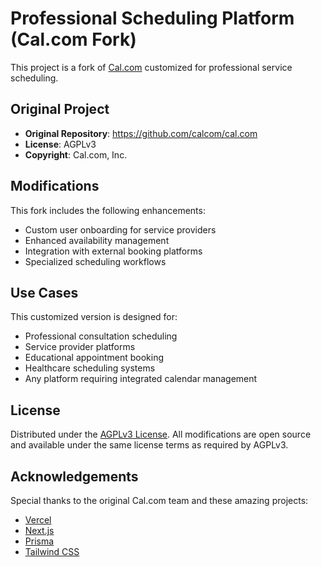 # Professional Scheduling Platform (Cal.com Fork)

This project is a fork of [Cal.com](https://github.com/calcom/cal.com) customized for professional service scheduling.

## Original Project
- **Original Repository**: https://github.com/calcom/cal.com
- **License**: AGPLv3
- **Copyright**: Cal.com, Inc.

## Modifications
This fork includes the following enhancements:
- Custom user onboarding for service providers
- Enhanced availability management
- Integration with external booking platforms
- Specialized scheduling workflows

## Use Cases
This customized version is designed for:
- Professional consultation scheduling
- Service provider platforms
- Educational appointment booking
- Healthcare scheduling systems
- Any platform requiring integrated calendar management

## License
Distributed under the [AGPLv3 License](./LICENSE). All modifications are open source and available under the same license terms as required by AGPLv3.

## Acknowledgements
Special thanks to the original Cal.com team and these amazing projects:
- [Vercel](https://vercel.com/?utm_source=calend-so&utm_campaign=oss)
- [Next.js](https://nextjs.org/)
- [Prisma](https://prisma.io/)
- [Tailwind CSS](https://tailwindcss.com/)
